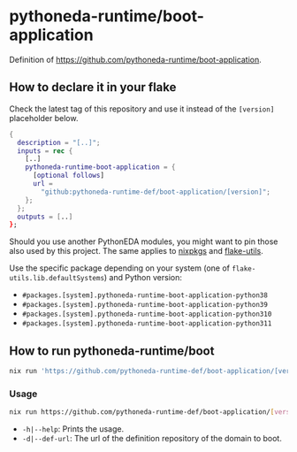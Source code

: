 # pythoneda-runtime/boot-application

Definition of <https://github.com/pythoneda-runtime/boot-application>.

## How to declare it in your flake

Check the latest tag of this repository and use it instead of the `[version]` placeholder below.

```nix
{
  description = "[..]";
  inputs = rec {
    [..]
    pythoneda-runtime-boot-application = {
      [optional follows]
      url =
        "github:pythoneda-runtime-def/boot-application/[version]";
    };
  };
  outputs = [..]
};
```

Should you use another PythonEDA modules, you might want to pin those also used by this project. The same applies to [nixpkgs](https://github.com/nixos/nixpkgs "nixpkgs") and [flake-utils](https://github.com/numtide/flake-utils "flake-utils").

Use the specific package depending on your system (one of `flake-utils.lib.defaultSystems`) and Python version:

- `#packages.[system].pythoneda-runtime-boot-application-python38` 
- `#packages.[system].pythoneda-runtime-boot-application-python39` 
- `#packages.[system].pythoneda-runtime-boot-application-python310` 
- `#packages.[system].pythoneda-runtime-boot-application-python311` 

## How to run pythoneda-runtime/boot

``` sh
nix run 'https://github.com/pythoneda-runtime-def/boot-application/[version]'
```

### Usage

``` sh
nix run https://github.com/pythoneda-runtime-def/boot-application/[version] [-h|--help] [-d|--de-url defUrl]
```
- `-h|--help`: Prints the usage.
- `-d|--def-url`: The url of the definition repository of the domain to boot.
